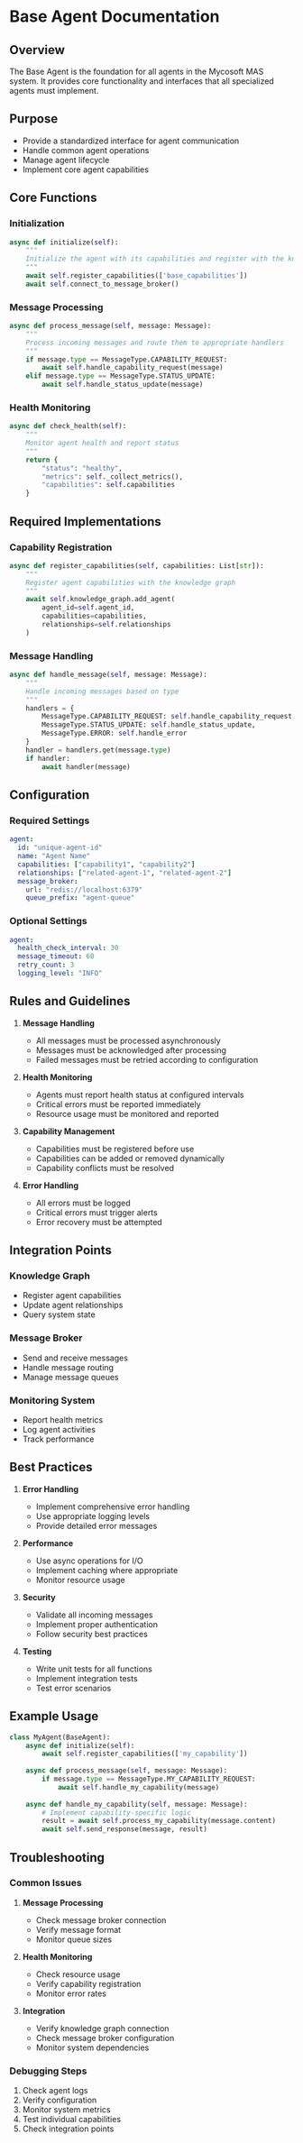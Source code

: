# Base Agent Documentation

## Overview
The Base Agent is the foundation for all agents in the Mycosoft MAS system. It provides core functionality and interfaces that all specialized agents must implement.

## Purpose
- Provide a standardized interface for agent communication
- Handle common agent operations
- Manage agent lifecycle
- Implement core agent capabilities

## Core Functions

### Initialization
```python
async def initialize(self):
    """
    Initialize the agent with its capabilities and register with the knowledge graph
    """
    await self.register_capabilities(['base_capabilities'])
    await self.connect_to_message_broker()
```

### Message Processing
```python
async def process_message(self, message: Message):
    """
    Process incoming messages and route them to appropriate handlers
    """
    if message.type == MessageType.CAPABILITY_REQUEST:
        await self.handle_capability_request(message)
    elif message.type == MessageType.STATUS_UPDATE:
        await self.handle_status_update(message)
```

### Health Monitoring
```python
async def check_health(self):
    """
    Monitor agent health and report status
    """
    return {
        "status": "healthy",
        "metrics": self._collect_metrics(),
        "capabilities": self.capabilities
    }
```

## Required Implementations

### Capability Registration
```python
async def register_capabilities(self, capabilities: List[str]):
    """
    Register agent capabilities with the knowledge graph
    """
    await self.knowledge_graph.add_agent(
        agent_id=self.agent_id,
        capabilities=capabilities,
        relationships=self.relationships
    )
```

### Message Handling
```python
async def handle_message(self, message: Message):
    """
    Handle incoming messages based on type
    """
    handlers = {
        MessageType.CAPABILITY_REQUEST: self.handle_capability_request,
        MessageType.STATUS_UPDATE: self.handle_status_update,
        MessageType.ERROR: self.handle_error
    }
    handler = handlers.get(message.type)
    if handler:
        await handler(message)
```

## Configuration

### Required Settings
```yaml
agent:
  id: "unique-agent-id"
  name: "Agent Name"
  capabilities: ["capability1", "capability2"]
  relationships: ["related-agent-1", "related-agent-2"]
  message_broker:
    url: "redis://localhost:6379"
    queue_prefix: "agent-queue"
```

### Optional Settings
```yaml
agent:
  health_check_interval: 30
  message_timeout: 60
  retry_count: 3
  logging_level: "INFO"
```

## Rules and Guidelines

1. **Message Handling**
   - All messages must be processed asynchronously
   - Messages must be acknowledged after processing
   - Failed messages must be retried according to configuration

2. **Health Monitoring**
   - Agents must report health status at configured intervals
   - Critical errors must be reported immediately
   - Resource usage must be monitored and reported

3. **Capability Management**
   - Capabilities must be registered before use
   - Capabilities can be added or removed dynamically
   - Capability conflicts must be resolved

4. **Error Handling**
   - All errors must be logged
   - Critical errors must trigger alerts
   - Error recovery must be attempted

## Integration Points

### Knowledge Graph
- Register agent capabilities
- Update agent relationships
- Query system state

### Message Broker
- Send and receive messages
- Handle message routing
- Manage message queues

### Monitoring System
- Report health metrics
- Log agent activities
- Track performance

## Best Practices

1. **Error Handling**
   - Implement comprehensive error handling
   - Use appropriate logging levels
   - Provide detailed error messages

2. **Performance**
   - Use async operations for I/O
   - Implement caching where appropriate
   - Monitor resource usage

3. **Security**
   - Validate all incoming messages
   - Implement proper authentication
   - Follow security best practices

4. **Testing**
   - Write unit tests for all functions
   - Implement integration tests
   - Test error scenarios

## Example Usage

```python
class MyAgent(BaseAgent):
    async def initialize(self):
        await self.register_capabilities(['my_capability'])
        
    async def process_message(self, message: Message):
        if message.type == MessageType.MY_CAPABILITY_REQUEST:
            await self.handle_my_capability(message)
            
    async def handle_my_capability(self, message: Message):
        # Implement capability-specific logic
        result = await self.process_my_capability(message.content)
        await self.send_response(message, result)
```

## Troubleshooting

### Common Issues

1. **Message Processing**
   - Check message broker connection
   - Verify message format
   - Monitor queue sizes

2. **Health Monitoring**
   - Check resource usage
   - Verify capability registration
   - Monitor error rates

3. **Integration**
   - Verify knowledge graph connection
   - Check message broker configuration
   - Monitor system dependencies

### Debugging Steps

1. Check agent logs
2. Verify configuration
3. Monitor system metrics
4. Test individual capabilities
5. Check integration points 